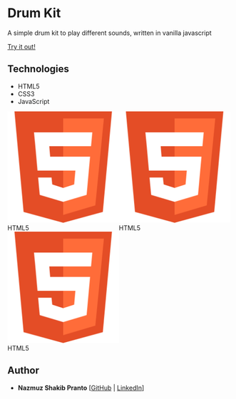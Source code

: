 # Drum Kit

A simple drum kit to play different sounds, written in vanilla javascript

[Try it out!](http://javascript-30-drum-kit.surge.sh/)

## Technologies

+ HTML5
+ CSS3
+ JavaScript

<div class="gallery">
    <div class="tech-block">
        <img src="./src/assets/html5.png">
        <span> HTML5 </span>
    </div>
    <div class="tech-block">
        <img src="./src/assets/html5.png">
        <span> HTML5 </span>
    </div>
    <div class="tech-block">
        <img src="./src/assets/html5.png">
        <span> HTML5 </span>
    </div>
</div>
 
## Author
* **Nazmuz Shakib Pranto** [[GitHub](https://github.com/npranto) | [LinkedIn](https://www.linkedin.com/in/npranto/)]


<style>
    .gallery {
        display: flex;
        flex-wrap: wrap;
    }
    .tech-block {
        flex: 0 0 250px;
    }
</style>  